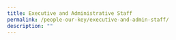 ```yaml
---
title: Executive and Administrative Staff
permalink: /people-our-key/executive-and-admin-staff/
description: ""
---
```


